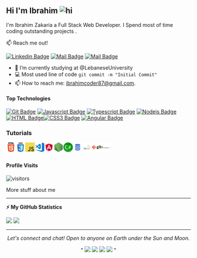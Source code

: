 ## Hi I'm Ibrahim <img src="https://user-images.githubusercontent.com/1303154/88677602-1635ba80-d120-11ea-84d8-d263ba5fc3c0.gif" width="28px" alt="hi">

I'm Ibrahim Zakaria a Full Stack Web Developer. I Spend most of time coding outstanding projects .

:mailbox: Reach me out!

[![Linkedin Badge](https://img.shields.io/badge/-Ibrahim-0e76a8?style=flat&labelColor=0e76a8&logo=linkedin&logoColor=white)](https://www.linkedin.com/in/ibrahim-zakaria-21a0571b9/) [![Mail Badge](https://img.shields.io/badge/-@ibrahimzak10-e84393?style=flat&labelColor=e84393&logo=instagram&logoColor=white)](https://www.instagram.com/ibrahimzak10/) [![Mail Badge](https://img.shields.io/badge/-ibrahimcoder-c0392b?style=flat&labelColor=c0392b&logo=gmail&logoColor=white)](mailto:ibrahimcoder87@gmail.com)

<!-- TODO: Add last video link -->

- 🔭 I’m currently studying at @LebaneseUniversity
- :computer: Most used line of code `git commit -m "Initial Commit"`
- 📫 How to reach me: ibrahimcoder87@gmail.com.

#### Top Technologies

<!-- TODO: Make technologies links takes you to repositories -->

[![Git Badge](https://img.shields.io/badge/-Git-61DBFB?style=for-the-badge&labelColor=black&logo=git&logoColor=61DBFB)](#) [![Javascript Badge](https://img.shields.io/badge/-Javascript-F0DB4F?style=for-the-badge&labelColor=black&logo=javascript&logoColor=F0DB4F)](#) [![Typescript Badge](https://img.shields.io/badge/-Typescript-007acc?style=for-the-badge&labelColor=black&logo=typescript&logoColor=007acc)](#) [![Nodejs Badge](https://img.shields.io/badge/-Nodejs-3C873A?style=for-the-badge&labelColor=black&logo=node.js&logoColor=3C873A)](#) [![HTML Badge](https://img.shields.io/badge/-HTML-e535ab?style=for-the-badge&labelColor=black&logo=html5&logoColor=e535ab)](#)[![CSS3 Badge](https://img.shields.io/badge/-CSS3-6264A7?style=for-the-badge&labelColor=black&logo=CSS3&logoColor=6264A7)](#)
[![Angular Badge](https://img.shields.io/badge/-Angular-DD0031?style=for-the-badge&labelColor=black&logo=Angular&logoColor=DD0031)](#)



### Tutorials

<img align="left" alt="HTML5" width="26px" src="https://raw.githubusercontent.com/github/explore/80688e429a7d4ef2fca1e82350fe8e3517d3494d/topics/html/html.png" />

<img align="left" alt="CSS3" width="26px" src="https://raw.githubusercontent.com/github/explore/80688e429a7d4ef2fca1e82350fe8e3517d3494d/topics/css/css.png" />

<img align="left" alt="JavaScript" width="26px" src="https://raw.githubusercontent.com/github/explore/80688e429a7d4ef2fca1e82350fe8e3517d3494d/topics/javascript/javascript.png" />

<img align="left" alt="Visual Studio Code" width="26px" src="https://raw.githubusercontent.com/github/explore/80688e429a7d4ef2fca1e82350fe8e3517d3494d/topics/visual-studio-code/visual-studio-code.png" />


<img align="left" alt="angular" width="26px" src="https://raw.githubusercontent.com/github/explore/80688e429a7d4ef2fca1e82350fe8e3517d3494d/topics/angular/angular.png" />



<img align="left" alt="Node.js" width="26px" src="https://raw.githubusercontent.com/github/explore/80688e429a7d4ef2fca1e82350fe8e3517d3494d/topics/nodejs/nodejs.png" />


<img align="left" alt="C-sharp" width="26px" src="https://raw.githubusercontent.com/github/explore/80688e429a7d4ef2fca1e82350fe8e3517d3494d/topics/csharp/csharp.png" />


<img align="left" alt="SQL" width="26px" src="https://raw.githubusercontent.com/github/explore/80688e429a7d4ef2fca1e82350fe8e3517d3494d/topics/sql/sql.png" />

<img align="left" alt="MySQL" width="26px" src="https://raw.githubusercontent.com/github/explore/80688e429a7d4ef2fca1e82350fe8e3517d3494d/topics/mysql/mysql.png" />

<img align="left" alt="Git" width="26px" src="https://raw.githubusercontent.com/github/explore/80688e429a7d4ef2fca1e82350fe8e3517d3494d/topics/git/git.png" />

<img align="left" alt="MongoDB" width="26px" src="https://raw.githubusercontent.com/github/explore/80688e429a7d4ef2fca1e82350fe8e3517d3494d/topics/mongodb/mongodb.png" />

<br />
<br />

#### Profile Visits 

![visitors](https://visitor-badge.glitch.me/badge?page_id=ipenywis.https://visitor-badge.glitch.me/badge?page_id=ibrahim87-coder.ibrahim87-coder)

<summary>
  More stuff about me
</summary>
<hr>

<!-- GitHub stats -->
<b>⚡ My GitHub Statistics</b>

<p>
<!-- GitHub Stats -->
<img height="180em" src="https://github-readme-stats.vercel.app/api?username=ibrahim87-coder&&show_icons=true&hide_border=true" />

<!-- Most Used Languages -->
<img height="180em" src="https://github-readme-stats.vercel.app/api/top-langs/?username=ibrahim87-coder&exclude_repo=KNN-Image-Classification&show_icons=true&hide_border=true&layout=compact&langs_count=8"/>
</p>


<hr>
<p align="center">
  <i>Let's connect and chat! Open to anyone on Earth under the Sun and Moon.</i>
  <p align="center">
    "
    <a href="https://www.linkedin.com/in/ibrahim-zakaria/" alt="Linkedin"><img src="https://github.com/imdhruv99/imdhruv99/blob/master/readme/linkedin.png"></a>
    <a href="https://www.instagram.com/ibrahimzak10/" alt="Instagram"><img src="https://github.com/imdhruv99/imdhruv99/blob/master/readme/insta.png"></a>
    <a href="https://www.facebook.com/madahetooo" alt="Facebook"><img src="https://github.com/imdhruv99/imdhruv99/blob/master/readme/facebook.png"></a>
    <a href="https://github.com/Ibrahim87-coder" alt="GitHub"><img src="https://github.com/imdhruv99/imdhruv99/blob/master/readme/github.png"></a>
   "
  </p> 
</p>


